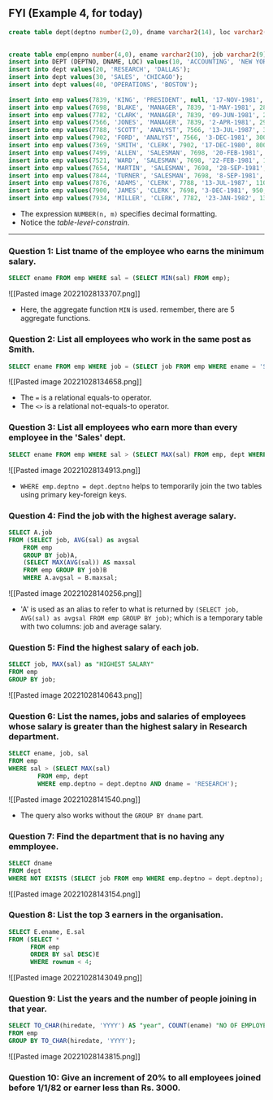 ## **FYI (Example 4, for today)**  

```sql
create table dept(deptno number(2,0), dname varchar2(14), loc varchar2(13), constraint pk_dept primary key (deptno));  
  

create table emp(empno number(4,0), ename varchar2(10), job varchar2(9), mgr number(4,0), hiredate date, sal number(7,2), comm number(7,2), deptno number(2,0), constraint pk_emp primary key (empno), constraint fk_deptno foreign key (deptno) references dept (deptno));  
insert into DEPT (DEPTNO, DNAME, LOC) values(10, 'ACCOUNTING', 'NEW YORK');  
insert into dept values(20, 'RESEARCH', 'DALLAS');  
insert into dept values(30, 'SALES', 'CHICAGO');  
insert into dept values(40, 'OPERATIONS', 'BOSTON');  
  
insert into emp values(7839, 'KING', 'PRESIDENT', null, '17-NOV-1981', 5000, null, 10);  
insert into emp values(7698, 'BLAKE', 'MANAGER', 7839, '1-MAY-1981', 2850, null, 30);  
insert into emp values(7782, 'CLARK', 'MANAGER', 7839, '09-JUN-1981', 2450, null, 10);  
insert into emp values(7566, 'JONES', 'MANAGER', 7839, '2-APR-1981', 2975, null, 20);  
insert into emp values(7788, 'SCOTT', 'ANALYST', 7566, '13-JUL-1987', 3000, null, 20);  
insert into emp values(7902, 'FORD', 'ANALYST', 7566, '3-DEC-1981', 3000, null, 20);  
insert into emp values(7369, 'SMITH', 'CLERK', 7902, '17-DEC-1980', 800, null, 20);  
insert into emp values(7499, 'ALLEN', 'SALESMAN', 7698, '20-FEB-1981', 1600, 300, 30);  
insert into emp values(7521, 'WARD', 'SALESMAN', 7698, '22-FEB-1981', 1250, 500, 30);  
insert into emp values(7654, 'MARTIN', 'SALESMAN', 7698, '28-SEP-1981', 1250, 1400, 30);  
insert into emp values(7844, 'TURNER', 'SALESMAN', 7698, '8-SEP-1981', 1500, 0, 30);  
insert into emp values(7876, 'ADAMS', 'CLERK', 7788, '13-JUL-1987', 1100, null, 20);  
insert into emp values(7900, 'JAMES', 'CLERK', 7698, '3-DEC-1981', 950, null, 30);  
insert into emp values(7934, 'MILLER', 'CLERK', 7782, '23-JAN-1982', 1300, null, 10);
```

- The  expression `NUMBER(n, m)` specifies decimal formatting.
- Notice the _table-level-constrain_. 
---
### Question 1: List tname of the employee who earns the minimum salary.

```sql
SELECT ename FROM emp WHERE sal = (SELECT MIN(sal) FROM emp);
```
![[Pasted image 20221028133707.png]]
- Here, the aggregate function `MIN` is used. remember, there are 5 aggregate functions.

### Question 2: List all employees who work in the same post as Smith.

```sql
SELECT ename FROM emp WHERE job = (SELECT job FROM emp WHERE ename = 'SMITH') AND ename <> 'SMITH';
```
![[Pasted image 20221028134658.png]]
- The `=` is a relational equals-to operator.
- The `<>` is a relational not-equals-to operator.

### Question 3: List all employees who earn more than every employee in the 'Sales' dept.

```sql
SELECT ename FROM emp WHERE sal > (SELECT MAX(sal) FROM emp, dept WHERE emp.deptno = dept.deptno AND dname = 'SALES');
```
![[Pasted image 20221028134913.png]]
- `WHERE emp.deptno = dept.deptno` helps to temporarily join the two tables using primary key-foreign keys.

### Question 4: Find the job with the highest average salary.

```sql
SELECT A.job 
FROM (SELECT job, AVG(sal) as avgsal
	FROM emp
	GROUP BY job)A,
	(SELECT MAX(AVG(sal)) AS maxsal
	FROM emp GROUP BY job)B
	WHERE A.avgsal = B.maxsal;
```
![[Pasted image 20221028140256.png]]
- 'A' is used as an alias to refer to what is returned by `(SELECT job, AVG(sal) as avgsal FROM emp GROUP BY job)`; which is a temporary table with two columns: job and average salary.

### Question 5: Find the highest salary of each job.

```sql
SELECT job, MAX(sal) as "HIGHEST SALARY"
FROM emp
GROUP BY job;
```
![[Pasted image 20221028140643.png]]

### Question 6: List the names, jobs and salaries of employees whose salary is greater than the highest salary in Research department.

```sql
SELECT ename, job, sal
FROM emp
WHERE sal > (SELECT MAX(sal)
		FROM emp, dept
		WHERE emp.deptno = dept.deptno AND dname = 'RESEARCH');
```
![[Pasted image 20221028141540.png]]
- The query also works without the `GROUP BY dname` part.

### Question 7:  Find the department that is no having any emmployee.

```sql
SELECT dname
FROM dept
WHERE NOT EXISTS (SELECT job FROM emp WHERE emp.deptno = dept.deptno);
```
![[Pasted image 20221028143154.png]]

### Question 8: List the top 3 earners in the organisation.

```sql
SELECT E.ename, E.sal
FROM (SELECT * 
	  FROM emp
	  ORDER BY sal DESC)E
	  WHERE rownum < 4;
```
![[Pasted image 20221028143049.png]]

### Question 9: List the years and the number of people joining in that year.

```sql
SELECT TO_CHAR(hiredate, 'YYYY') AS "year", COUNT(ename) "NO OF EMPLOYEE"
FROM emp
GROUP BY TO_CHAR(hiredate, 'YYYY');
```
![[Pasted image 20221028143815.png]]
 
### Question 10: Give an increment of 20% to all employees joined before 1/1/82 or earner less than Rs. 3000.

```sql

```